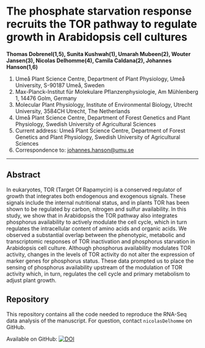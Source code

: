 # The phosphate starvation response recruits the TOR pathway to regulate growth in Arabidopsis cell cultures

**Thomas Dobrenel(1,5), Sunita Kushwah(1), Umarah Mubeen(2), Wouter Jansen(3), Nicolas Delhomme(4), Camila Caldana(2), Johannes Hanson(1,6)**

1. Umeå Plant Science Centre, Department of Plant Physiology, Umeå University, S-90187 Umeå, Sweden
2. Max-Planck-Institut für Molekulare Pflanzenphysiologie, Am Mühlenberg 1, 14476 Golm, Germany
3. Molecular Plant Physiology, Institute of Environmental Biology, Utrecht University, 3584CH Utrecht, The Netherlands
4. Umeå Plant Science Centre, Department of Forest Genetics and Plant Physiology, Swedish University of Agricultural Sciences
5. Current address: Umeå Plant Science Centre, Department of Forest Genetics and Plant Physiology, Swedish University of Agricultural Sciences
6. Correspondence to: johannes.hanson@umu.se

---

## Abstract
In eukaryotes, TOR (Target Of Rapamycin) is a conserved regulator of growth that integrates both endogenous and exogenous signals. These signals include the internal nutritional status, and in plants TOR has been shown to be regulated by carbon, nitrogen and sulfur availability. In this study, we show that in Arabidopsis the TOR pathway also integrates phosphorus availability to actively modulate the cell cycle, which in turn regulates the intracellular content of amino acids and organic acids. We observed a substantial overlap between the phenotypic, metabolic and transcriptomic responses of TOR inactivation and phosphorus starvation in Arabidopsis cell culture. Although phosphorus availability modulates TOR activity, changes in the levels of TOR activity do not alter the expression of marker genes for phosphorus status. These data prompted us to place the sensing of phosphorus availability upstream of the modulation of TOR activity which, in turn, regulates the cell cycle and primary metabolism to adjust plant growth.

## Repository
This repository contains all the code needed to reproduce the RNA-Seq data analysis of the manuscript. For question, contact `nicolasDelhomme` on GitHub.

Available on GitHub: [![DOI](https://zenodo.org/badge/DOI/10.5281/zenodo.4608028.svg)](https://doi.org/10.5281/zenodo.4608028)

